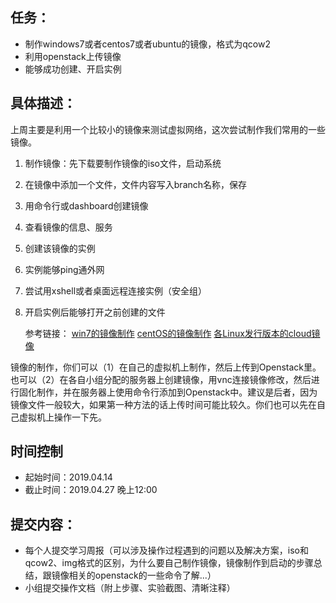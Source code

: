 ## 任务：

- 制作windows7或者centos7或者ubuntu的镜像，格式为qcow2
- 利用openstack上传镜像
- 能够成功创建、开启实例

## 具体描述：

上周主要是利用一个比较小的镜像来测试虚拟网络，这次尝试制作我们常用的一些镜像。

1. 制作镜像：先下载要制作镜像的iso文件，启动系统

2. 在镜像中添加一个文件，文件内容写入branch名称，保存

3. 用命令行或dashboard创建镜像

4. 查看镜像的信息、服务

5. 创建该镜像的实例

6. 实例能够ping通外网

7. 尝试用xshell或者桌面远程连接实例（安全组）

8. 开启实例后能够打开之前创建的文件

   参考链接：
   [win7的镜像制作](https://blog.csdn.net/liuhui_charmingglobe/article/details/60142973)
   [centOS的镜像制作](https://blog.csdn.net/liuhui_charmingglobe/article/details/59110406 )
   [各Linux发行版本的cloud镜像](https://blog.csdn.net/oyuk06cm/article/details/55259913)

镜像的制作，你们可以（1）在自己的虚拟机上制作，然后上传到Openstack里。也可以（2）在各自小组分配的服务器上创建镜像，用vnc连接镜像修改，然后进行固化制作，并在服务器上使用命令行添加到Openstack中。建议是后者，因为镜像文件一般较大，如果第一种方法的话上传时间可能比较久。你们也可以先在自己虚拟机上操作一下先。

## 时间控制

- 起始时间：2019.04.14
- 截止时间：2019.04.27 晚上12:00

## 提交内容：

- 每个人提交学习周报（可以涉及操作过程遇到的问题以及解决方案，iso和qcow2、img格式的区别，为什么要自己制作镜像，镜像制作到启动的步骤总结，跟镜像相关的openstack的一些命令了解...）
- 小组提交操作文档（附上步骤、实验截图、清晰注释）